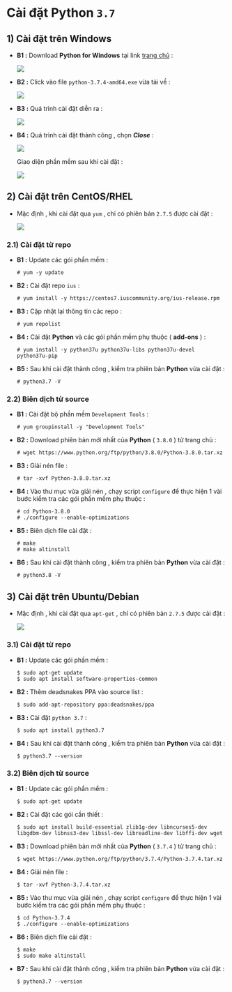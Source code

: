 # Cài đặt Python `3.7`
## **1) Cài đặt trên Windows**
- **B1 :** Download **Python for Windows** tại link [trang chủ](https://www.python.org/downloads/)  :

    <img src=https://i.imgur.com/cwP2d5W.png>

- **B2 :** Click vào file `python-3.7.4-amd64.exe` vừa tải về :

    <img src=https://i.imgur.com/y77ZRm7.png>

- **B3 :** Quá trình cài đặt diễn ra :

    <img src=https://i.imgur.com/36f8nOb.png>

- **B4 :** Quá trình cài đặt thành công , chọn ***Close*** :

    <img src=https://i.imgur.com/QVPjtdT.png>

    Giao diện phần mềm sau khi cài đặt :
    
    <img src=https://i.imgur.com/Qf31BP5.png>

## **2) Cài đặt trên CentOS/RHEL**
- Mặc định , khi cài đặt qua `yum` , chỉ có phiên bản `2.7.5` được cài đặt :

    <img src=https://i.imgur.com/ypXnEWR.png>

### **2.1) Cài đặt từ repo**
- **B1 :** Update các gói phần mềm :
    ```
    # yum -y update
    ```
- **B2 :** Cài đặt repo `ius` :
    ```
    # yum install -y https://centos7.iuscommunity.org/ius-release.rpm
    ```
- **B3 :** Cập nhật lại thông tin các repo :
    ```
    # yum repolist
    ```
- **B4 :** Cài đặt **Python** và các gói phần mềm phụ thuộc ( **add-ons** ) :
    ```
    # yum install -y python37u python37u-libs python37u-devel python37u-pip
    ```
- **B5 :** Sau khi cài đặt thành công , kiểm tra phiên bản **Python** vừa cài đặt :
    ```
    # python3.7 -V
    ```
### **2.2) Biên dịch từ source**
- **B1 :** Cài đặt bộ phần mềm `Development Tools` :
    ```
    # yum groupinstall -y "Development Tools"
    ```
- **B2 :** Download phiên bản mới nhất của **Python** ( `3.8.0` ) từ trang chủ :
    ```
    # wget https://www.python.org/ftp/python/3.8.0/Python-3.8.0.tar.xz
    ```
- **B3 :** Giải nén file :
    ```
    # tar -xvf Python-3.8.0.tar.xz
    ```
- **B4 :** Vào thư mục vừa giải nén , chạy script `configure` để thực hiện 1 vài bước kiểm tra các gói phần mềm phụ thuộc :
    ```
    # cd Python-3.8.0
    # ./configure --enable-optimizations
    ```
- **B5 :** Biên dịch file cài đặt :
    ```
    # make
    # make altinstall
    ```
- **B6 :** Sau khi cài đặt thành công , kiểm tra phiên bản **Python** vừa cài đặt :
    ```
    # python3.8 -V
    ```
## **3) Cài đặt trên Ubuntu/Debian**
- Mặc định , khi cài đặt qua `apt-get` , chỉ có phiên bản `2.7.5` được cài đặt :

    <img src=https://i.imgur.com/hp2rTVo.png>

### **3.1) Cài đặt từ repo**
- **B1 :** Update các gói phần mềm :
    ```
    $ sudo apt-get update
    $ sudo apt install software-properties-common
    ```
- **B2 :** Thêm deadsnakes PPA vào source list :
    ```
    $ sudo add-apt-repository ppa:deadsnakes/ppa
    ```
- **B3 :** Cài đặt `python 3.7` :
    ```
    $ sudo apt install python3.7
    ```
- **B4 :** Sau khi cài đặt thành công , kiểm tra phiên bản **Python** vừa cài đặt :
    ```
    $ python3.7 --version
    ```
### **3.2) Biên dịch từ source**
- **B1 :** Update các gói phần mềm :
    ```
    $ sudo apt-get update
    ```
- **B2 :** Cài đặt các gói cần thiết :
    ```
    $ sudo apt install build-essential zlib1g-dev libncurses5-dev libgdbm-dev libnss3-dev libssl-dev libreadline-dev libffi-dev wget
    ```
- **B3 :** Download phiên bản mới nhất của **Python** ( `3.7.4` ) từ trang chủ :
    ```
    $ wget https://www.python.org/ftp/python/3.7.4/Python-3.7.4.tar.xz
    ```
- **B4 :** Giải nén file :
    ```
    $ tar -xvf Python-3.7.4.tar.xz
    ```
- **B5 :** Vào thư mục vừa giải nén , chạy script `configure` để thực hiện 1 vài bước kiểm tra các gói phần mềm phụ thuộc :
    ```
    $ cd Python-3.7.4
    $ ./configure --enable-optimizations
    ```
- **B6 :** Biên dịch file cài đặt :
    ```
    $ make
    $ sudo make altinstall
    ```
- **B7 :** Sau khi cài đặt thành công , kiểm tra phiên bản **Python** vừa cài đặt :
    ```
    $ python3.7 --version
    ```

